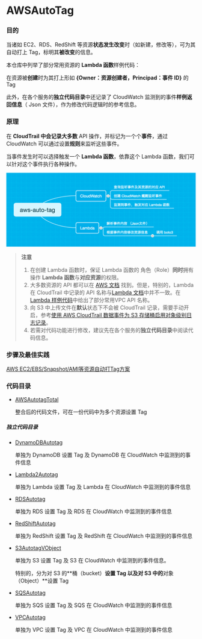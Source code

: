 # AWSAutoTag

### 目的

当诸如 EC2、RDS、RedShift 等资源**状态发生改变**时（如新建，修改等），可为其自动打上 Tag，标明其**被改变**的信息。

本仓库中列举了部分常用资源的 **Lambda 函数**样例代码：

在资源被**创建**时为其打上形如 **{Owner：资源创建者，Principad：事件 ID}**  的 Tag 



此外，在各个服务的**独立代码目录**中还记录了 CloudWatch 监测到的事件**样例返回信息**（ Json 文件），作为修改代码逻辑时的参考信息。

### 原理

在 **CloudTrail **中会记录**大多数** API 操作，并标记为一个个**事件**，通过CloudWatch 可以通过设置**规则**来监听这些事件。

当事件发生时可以选择触发一个 **Lambda 函数**，依靠这个 Lambda 函数，我们可以针对这个事件执行各种操作。

![](assets/aws-auto-tag.png)

> **注意**
>
> 1. 在创建 Lambda 函数时，保证 Lambda 函数的 角色（Role）**同时**拥有操作 **Lambda 函数**与**对应资源**的权限。
> 2. 大多数资源的 API 都可以在 [AWS 文档](https://amazonaws-china.com/cn/documentation/?nc2=h_ql_d&awsm=ql-5) 找到。但是，特别的，Lambda 在 CloudTrail 中记录的 API 名称与[Lambda 文档](https://docs.aws.amazon.com/zh_cn/lambda/latest/dg/API_Reference.html)中并不一致。在 [Lambda 样例代码](https://github.com/NageNalock/AWSAutoTag/tree/master/Lambda2Autotag)中给出了部分常用VPC API 名称。
> 3. 向 S3 中上传文件在**默认**状态下不会被 CloudTrail 记录，需要手动开启，参考[使用 AWS CloudTrail 数据事件为 S3 存储桶启用对象级别日志记录](https://docs.aws.amazon.com/zh_cn/AmazonS3/latest/user-guide/enable-cloudtrail-events.html)。
> 4. 若需对代码功能进行修改，建议先在各个服务的**独立代码目录**中阅读代码信息。

### 步骤及最佳实践

[AWS EC2/EBS/Snapshot/AMI等资源自动打Tag方案](https://github.com/chinalabs/quickstart-guide/blob/master/EC2_Auto_Tag.md)

### 代码目录

- [AWSAutotagTotal](https://github.com/NageNalock/AWSAutoTag/tree/master/AWSAutotagTotal)

  整合后的代码文件，可在一份代码中为多个资源设置 Tag

##### 独立代码目录

- [DynamoDBAutotag](https://github.com/NageNalock/AWSAutoTag/tree/master/DynamoDBAutotag)

  单独为 DynamoDB 设置 Tag 及 DynamoDB  在  CloudWatch 中监测到的事件信息

- [Lambda2Autotag](https://github.com/NageNalock/AWSAutoTag/tree/master/Lambda2Autotag)

  单独为 Lambda 设置 Tag 及 Lambda  在  CloudWatch 中监测到的事件信息

- [RDSAutotag](https://github.com/NageNalock/AWSAutoTag/tree/master/RDSAutotag)

  单独为 RDS 设置 Tag 及 RDS  在  CloudWatch 中监测到的事件信息

- [RedShiftAutotag](https://github.com/NageNalock/AWSAutoTag/tree/master/RedShiftAutotag)

  单独为 RedShift 设置 Tag 及 RedShift  在  CloudWatch 中监测到的事件信息

- [S3AutotagVObject](https://github.com/NageNalock/AWSAutoTag/tree/master/S3AutotagVObject)

  单独为 S3 设置 Tag 及 S3  在  CloudWatch 中监测到的事件信息。

  特别的，分为对 S3 的**桶（bucket）**设置 Tag 以及对 S3 中的**对象（Object）**设置 Tag

- [SQSAutotag](https://github.com/NageNalock/AWSAutoTag/tree/master/SQSAutotag)

  单独为 SQS 设置 Tag 及 SQS  在  CloudWatch 中监测到的事件信息

- [VPCAutotag](https://github.com/NageNalock/AWSAutoTag/tree/master/VPCAutotag)

  单独为 VPC 设置 Tag 及 VPC  在  CloudWatch 中监测到的事件信息

  